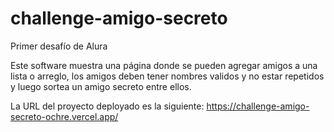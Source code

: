 # challenge-amigo-secreto
Primer desafío de Alura

Este software muestra una página donde se pueden agregar amigos a una lista o arreglo,
los amigos deben tener nombres validos y no estar repetidos y luego sortea un amigo
secreto entre ellos.

La URL del proyecto deployado es la siguiente:
https://challenge-amigo-secreto-ochre.vercel.app/